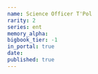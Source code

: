 ```yaml
---
name: Science Officer T'Pol
rarity: 2
series: ent
memory_alpha:
bigbook_tier: -1
in_portal: true
date:
published: true
---
```



